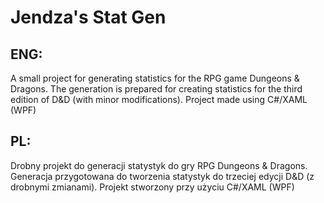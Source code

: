 # Jendza's Stat Gen
## ENG:
A small project for generating statistics for the RPG game Dungeons & Dragons. The generation is prepared for creating statistics for the third edition of D&D (with minor modifications).
Project made using C#/XAML (WPF)

## PL:
Drobny projekt do generacji statystyk do gry RPG Dungeons & Dragons. Generacja przygotowana do tworzenia statystyk do trzeciej edycji D&D (z drobnymi zmianami).
Projekt stworzony przy użyciu C#/XAML (WPF)
